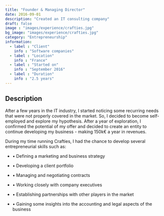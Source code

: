 ```yaml
---
title: "Founder & Managing Director"
date: 2016-09-01
description: "Created an IT consulting company"
draft: false
image : "images/experience/crafties.jpg"
bg_image: "images/experience/crafties.jpg"
category: "Entrepreneurship"
information:
  - label : "Client"
    info : "Software companies"
  - label : "Location"
    info : "France"
  - label : "Started on"
    info : "September 2016"
  - label : "Duration"
    info : "2.5 years"
---
```


## Description

After a few years in the IT industry, I started noticing some recurring needs that were not properly covered in the market. So, I decided to become self-employed and explore my hypothesis. After a year of exploration, I confirmed the potential of my offer and decided to create an entity to continue developing my business - making 150k€ a year in revenues.

During my time running Crafties, I had the chance to develop several entrepreneurial skills such as:

- • Defining a marketing and business strategy

- • Developing a client portfolio
- • Managing and negotiating contracts
- • Working closely with company executives
- • Establishing partnerships with other players in the market
- • Gaining some insights into the accounting and legal aspects of the business
